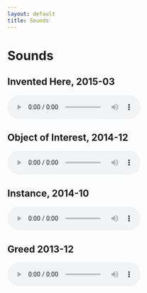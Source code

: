 ```yaml
---
layout: default
title: Sounds
---
```


# Sounds

## Invented Here, 2015-03

<audio src="{{site.cdn_path}}inventedhere.mp3" controls="">
</audio>

## Object of Interest, 2014-12

<audio src="{{site.cdn_path}}object_of_interest.mp3" controls="">
</audio>

## Instance, 2014-10

<audio src="{{site.cdn_path}}instance.mp3" controls="">
</audio>

## Greed 2013-12

<audio src="{{site.cdn_path}}greed.mp3" controls="">
</audio>
